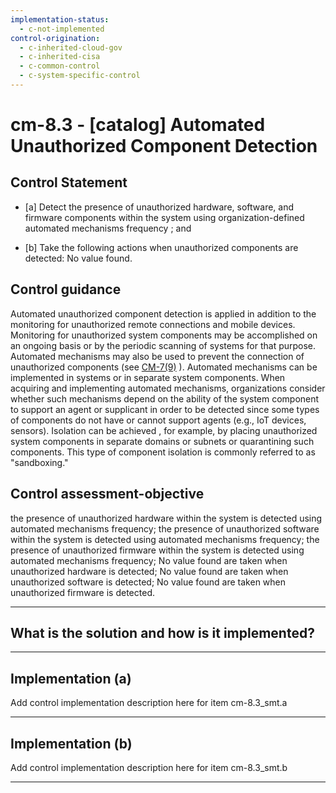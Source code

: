 ```yaml
---
implementation-status:
  - c-not-implemented
control-origination:
  - c-inherited-cloud-gov
  - c-inherited-cisa
  - c-common-control
  - c-system-specific-control
---
```


# cm-8.3 - \[catalog\] Automated Unauthorized Component Detection

## Control Statement

- \[a\] Detect the presence of unauthorized hardware, software, and firmware components within the system using organization-defined automated mechanisms frequency ; and

- \[b\] Take the following actions when unauthorized components are detected: No value found.

## Control guidance

Automated unauthorized component detection is applied in addition to the monitoring for unauthorized remote connections and mobile devices. Monitoring for unauthorized system components may be accomplished on an ongoing basis or by the periodic scanning of systems for that purpose. Automated mechanisms may also be used to prevent the connection of unauthorized components (see [CM-7(9)](#cm-7.9) ). Automated mechanisms can be implemented in systems or in separate system components. When acquiring and implementing automated mechanisms, organizations consider whether such mechanisms depend on the ability of the system component to support an agent or supplicant in order to be detected since some types of components do not have or cannot support agents (e.g., IoT devices, sensors). Isolation can be achieved , for example, by placing unauthorized system components in separate domains or subnets or quarantining such components. This type of component isolation is commonly referred to as "sandboxing."

## Control assessment-objective

the presence of unauthorized hardware within the system is detected using automated mechanisms frequency;
the presence of unauthorized software within the system is detected using automated mechanisms frequency;
the presence of unauthorized firmware within the system is detected using automated mechanisms frequency;
No value found are taken when unauthorized hardware is detected;
No value found are taken when unauthorized software is detected;
No value found are taken when unauthorized firmware is detected.

______________________________________________________________________

## What is the solution and how is it implemented?

<!-- Please leave this section blank and enter implementation details in the parts below. -->

______________________________________________________________________

## Implementation (a)

Add control implementation description here for item cm-8.3_smt.a

______________________________________________________________________

## Implementation (b)

Add control implementation description here for item cm-8.3_smt.b

______________________________________________________________________
